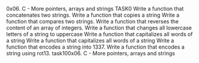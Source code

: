 0x06. C - More pointers, arrays and strings TASK0
Write a function that concatenates two strings.
Write a function that copies a string
Write a function that compares two strings.
Write a function that reverses the content of an array of integers.
Write a function that changes all lowercase letters of a string to uppercase
Write a function that capitalizes all words of a string
Write a function that capitalizes all words of a string
Write a function that encodes a string into 1337.
Write a function that encodes a string using rot13.
task100x06. C - More pointers, arrays and strings
